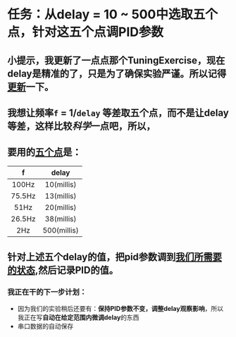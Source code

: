 <!--
 * @Author: Runze Yuan 1959180242@qq.com
 * @Date: 2022-11-19 08:48:26
 * @LastEditors: Runze Yuan 1959180242@qq.com
 * @LastEditTime: 2022-11-19 09:02:27
 * @FilePath: \RS_AS2\Experiments\11_19任务：调节五个delay的PID参数.md
 * @Description: 
 * 
 * Copyright (c) 2022 by Runze Yuan 1959180242@qq.com, All Rights Reserved. 
-->
# 任务：从delay = 10 ~ 500中选取五个点，针对这五个点调PID参数
## **小提示**，我更新了一点点那个TuningExercise，现在delay是精准的了，只是为了确保实验严谨。所以记得[更新](https://github.com/Vehshanaan/RS_AS2/tree/main/Experiments/TuningExercise)一下。
## 我想让频率`f` = 1/`delay` 等差取五个点，而不是让delay等差，这样比较*科学*一点吧，所以，
## 要用的[五个点](https://zh.planetcalc.com/9023/?xy=0%201000%0A4%202&interpolate=1%202%203)是：
|f|delay|
|:-:|:-:|
|100Hz|10(millis)|
|75.5Hz|13(millis)|
|51Hz|20(millis)|
|26.5Hz|38(millis)|
|2Hz|500(millis)|

## 针对上述五个delay的值，把pid参数调到[我们所需要的状态](https://github.com/Vehshanaan/RS_AS2/blob/main/Experiments/TuningExercise/PID%E8%B0%83%E8%AF%95%E6%89%8B%E5%86%8C.md),然后记录PID的值。

### 我正在干的下一步计划：
- 因为我们的实验稍后还要有：**保持PID参数不变，调整delay观察影响**，所以我正在写**自动在给定范围内微调delay**的东西
- 串口数据的自动保存
